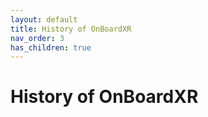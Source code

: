 ```yaml
---
layout: default
title: History of OnBoardXR
nav_order: 3
has_children: true
---
```

# History of OnBoardXR